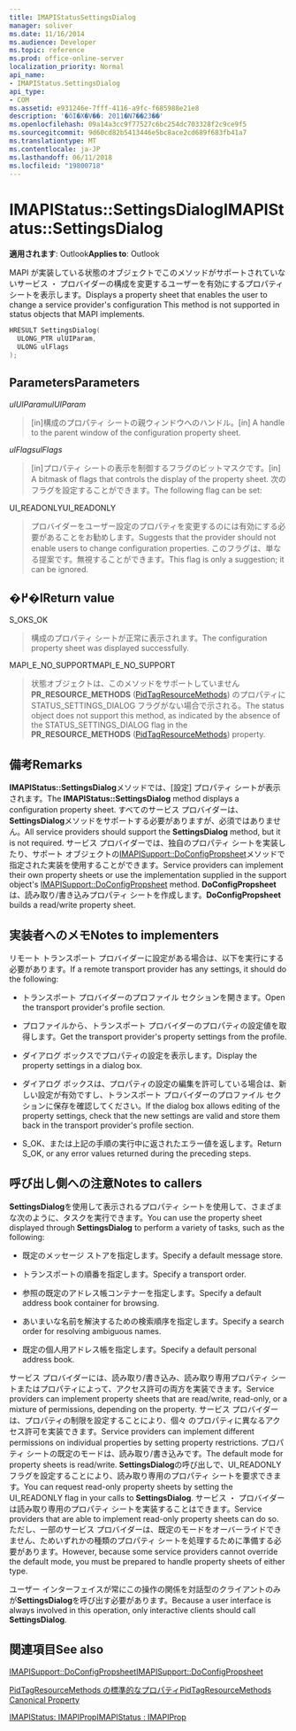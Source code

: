 ```yaml
---
title: IMAPIStatusSettingsDialog
manager: soliver
ms.date: 11/16/2014
ms.audience: Developer
ms.topic: reference
ms.prod: office-online-server
localization_priority: Normal
api_name:
- IMAPIStatus.SettingsDialog
api_type:
- COM
ms.assetid: e931246e-7fff-4116-a9fc-f685988e21e8
description: '�ŏI�X�V��: 2011�N7��23��'
ms.openlocfilehash: 09a14a3cc9f77527c6bc254dc703328f2c9ce9f5
ms.sourcegitcommit: 9d60cd82b5413446e5bc8ace2cd689f683fb41a7
ms.translationtype: MT
ms.contentlocale: ja-JP
ms.lasthandoff: 06/11/2018
ms.locfileid: "19800718"
---
```

# <a name="imapistatussettingsdialog"></a><span data-ttu-id="e2559-103">IMAPIStatus::SettingsDialog</span><span class="sxs-lookup"><span data-stu-id="e2559-103">IMAPIStatus::SettingsDialog</span></span>

  
  
<span data-ttu-id="e2559-104">**適用されます**: Outlook</span><span class="sxs-lookup"><span data-stu-id="e2559-104">**Applies to**: Outlook</span></span> 
  
<span data-ttu-id="e2559-105">MAPI が実装している状態のオブジェクトでこのメソッドがサポートされていないサービス ・ プロバイダーの構成を変更するユーザーを有効にするプロパティ シートを表示します。</span><span class="sxs-lookup"><span data-stu-id="e2559-105">Displays a property sheet that enables the user to change a service provider's configuration This method is not supported in status objects that MAPI implements.</span></span>
  
```cpp
HRESULT SettingsDialog(
  ULONG_PTR ulUIParam,
  ULONG ulFlags
);
```

## <a name="parameters"></a><span data-ttu-id="e2559-106">Parameters</span><span class="sxs-lookup"><span data-stu-id="e2559-106">Parameters</span></span>

 <span data-ttu-id="e2559-107">_ulUIParam_</span><span class="sxs-lookup"><span data-stu-id="e2559-107">_ulUIParam_</span></span>
  
> <span data-ttu-id="e2559-108">[in]構成のプロパティ シートの親ウィンドウへのハンドル。</span><span class="sxs-lookup"><span data-stu-id="e2559-108">[in] A handle to the parent window of the configuration property sheet.</span></span>
    
 <span data-ttu-id="e2559-109">_ulFlags_</span><span class="sxs-lookup"><span data-stu-id="e2559-109">_ulFlags_</span></span>
  
> <span data-ttu-id="e2559-110">[in]プロパティ シートの表示を制御するフラグのビットマスクです。</span><span class="sxs-lookup"><span data-stu-id="e2559-110">[in] A bitmask of flags that controls the display of the property sheet.</span></span> <span data-ttu-id="e2559-111">次のフラグを設定することができます。</span><span class="sxs-lookup"><span data-stu-id="e2559-111">The following flag can be set:</span></span>
    
<span data-ttu-id="e2559-112">UI_READONLY</span><span class="sxs-lookup"><span data-stu-id="e2559-112">UI_READONLY</span></span> 
  
> <span data-ttu-id="e2559-113">プロバイダーをユーザー設定のプロパティを変更するのには有効にする必要があることをお勧めします。</span><span class="sxs-lookup"><span data-stu-id="e2559-113">Suggests that the provider should not enable users to change configuration properties.</span></span> <span data-ttu-id="e2559-114">このフラグは、単なる提案です。無視することができます。</span><span class="sxs-lookup"><span data-stu-id="e2559-114">This flag is only a suggestion; it can be ignored.</span></span>
    
## <a name="return-value"></a><span data-ttu-id="e2559-115">�߂�l</span><span class="sxs-lookup"><span data-stu-id="e2559-115">Return value</span></span>

<span data-ttu-id="e2559-116">S_OK</span><span class="sxs-lookup"><span data-stu-id="e2559-116">S_OK</span></span> 
  
> <span data-ttu-id="e2559-117">構成のプロパティ シートが正常に表示されます。</span><span class="sxs-lookup"><span data-stu-id="e2559-117">The configuration property sheet was displayed successfully.</span></span>
    
<span data-ttu-id="e2559-118">MAPI_E_NO_SUPPORT</span><span class="sxs-lookup"><span data-stu-id="e2559-118">MAPI_E_NO_SUPPORT</span></span> 
  
> <span data-ttu-id="e2559-119">状態オブジェクトは、このメソッドをサポートしていません**PR_RESOURCE_METHODS** ([PidTagResourceMethods](pidtagresourcemethods-canonical-property.md)) のプロパティに STATUS_SETTINGS_DIALOG フラグがない場合で示される。</span><span class="sxs-lookup"><span data-stu-id="e2559-119">The status object does not support this method, as indicated by the absence of the STATUS_SETTINGS_DIALOG flag in the **PR_RESOURCE_METHODS** ([PidTagResourceMethods](pidtagresourcemethods-canonical-property.md)) property.</span></span>
    
## <a name="remarks"></a><span data-ttu-id="e2559-120">備考</span><span class="sxs-lookup"><span data-stu-id="e2559-120">Remarks</span></span>

<span data-ttu-id="e2559-121">**IMAPIStatus::SettingsDialog**メソッドでは、[設定] プロパティ シートが表示されます。</span><span class="sxs-lookup"><span data-stu-id="e2559-121">The **IMAPIStatus::SettingsDialog** method displays a configuration property sheet.</span></span> <span data-ttu-id="e2559-122">すべてのサービス プロバイダーは、 **SettingsDialog**メソッドをサポートする必要がありますが、必須ではありません。</span><span class="sxs-lookup"><span data-stu-id="e2559-122">All service providers should support the **SettingsDialog** method, but it is not required.</span></span> <span data-ttu-id="e2559-123">サービス プロバイダーでは、独自のプロパティ シートを実装したり、サポート オブジェクトの[IMAPISupport::DoConfigPropsheet](imapisupport-doconfigpropsheet.md)メソッドで指定された実装を使用することができます。</span><span class="sxs-lookup"><span data-stu-id="e2559-123">Service providers can implement their own property sheets or use the implementation supplied in the support object's [IMAPISupport::DoConfigPropsheet](imapisupport-doconfigpropsheet.md) method.</span></span> <span data-ttu-id="e2559-124">**DoConfigPropsheet**は、読み取り/書き込みプロパティ シートを作成します。</span><span class="sxs-lookup"><span data-stu-id="e2559-124">**DoConfigPropsheet** builds a read/write property sheet.</span></span> 
  
## <a name="notes-to-implementers"></a><span data-ttu-id="e2559-125">実装者へのメモ</span><span class="sxs-lookup"><span data-stu-id="e2559-125">Notes to implementers</span></span>

<span data-ttu-id="e2559-126">リモート トランスポート プロバイダーに設定がある場合は、以下を実行にする必要があります。</span><span class="sxs-lookup"><span data-stu-id="e2559-126">If a remote transport provider has any settings, it should do the following:</span></span>
  
- <span data-ttu-id="e2559-127">トランスポート プロバイダーのプロファイル セクションを開きます。</span><span class="sxs-lookup"><span data-stu-id="e2559-127">Open the transport provider's profile section.</span></span>
    
- <span data-ttu-id="e2559-128">プロファイルから、トランスポート プロバイダーのプロパティの設定値を取得します。</span><span class="sxs-lookup"><span data-stu-id="e2559-128">Get the transport provider's property settings from the profile.</span></span>
    
- <span data-ttu-id="e2559-129">ダイアログ ボックスでプロパティの設定を表示します。</span><span class="sxs-lookup"><span data-stu-id="e2559-129">Display the property settings in a dialog box.</span></span>
    
- <span data-ttu-id="e2559-130">ダイアログ ボックスは、プロパティの設定の編集を許可している場合は、新しい設定が有効ですし、トランスポート プロバイダーのプロファイル セクションに保存を確認してください。</span><span class="sxs-lookup"><span data-stu-id="e2559-130">If the dialog box allows editing of the property settings, check that the new settings are valid and store them back in the transport provider's profile section.</span></span>
    
- <span data-ttu-id="e2559-131">S_OK、または上記の手順の実行中に返されたエラー値を返します。</span><span class="sxs-lookup"><span data-stu-id="e2559-131">Return S_OK, or any error values returned during the preceding steps.</span></span>
    
## <a name="notes-to-callers"></a><span data-ttu-id="e2559-132">呼び出し側への注意</span><span class="sxs-lookup"><span data-stu-id="e2559-132">Notes to callers</span></span>

<span data-ttu-id="e2559-133">**SettingsDialog**を使用して表示されるプロパティ シートを使用して、さまざまな次のように、タスクを実行できます。</span><span class="sxs-lookup"><span data-stu-id="e2559-133">You can use the property sheet displayed through **SettingsDialog** to perform a variety of tasks, such as the following:</span></span> 
  
- <span data-ttu-id="e2559-134">既定のメッセージ ストアを指定します。</span><span class="sxs-lookup"><span data-stu-id="e2559-134">Specify a default message store.</span></span>
    
- <span data-ttu-id="e2559-135">トランスポートの順番を指定します。</span><span class="sxs-lookup"><span data-stu-id="e2559-135">Specify a transport order.</span></span>
    
- <span data-ttu-id="e2559-136">参照の既定のアドレス帳コンテナーを指定します。</span><span class="sxs-lookup"><span data-stu-id="e2559-136">Specify a default address book container for browsing.</span></span>
    
- <span data-ttu-id="e2559-137">あいまいな名前を解決するための検索順序を指定します。</span><span class="sxs-lookup"><span data-stu-id="e2559-137">Specify a search order for resolving ambiguous names.</span></span>
    
- <span data-ttu-id="e2559-138">既定の個人用アドレス帳を指定します。</span><span class="sxs-lookup"><span data-stu-id="e2559-138">Specify a default personal address book.</span></span>
    
<span data-ttu-id="e2559-139">サービス プロバイダーには、読み取り/書き込み、読み取り専用プロパティ シートまたはプロパティによって、アクセス許可の両方を実装できます。</span><span class="sxs-lookup"><span data-stu-id="e2559-139">Service providers can implement property sheets that are read/write, read-only, or a mixture of permissions, depending on the property.</span></span> <span data-ttu-id="e2559-140">サービス プロバイダーは、プロパティの制限を設定することにより、個々 のプロパティに異なるアクセス許可を実装できます。</span><span class="sxs-lookup"><span data-stu-id="e2559-140">Service providers can implement different permissions on individual properties by setting property restrictions.</span></span> <span data-ttu-id="e2559-141">プロパティ シートの既定のモードは、読み取り/書き込みです。</span><span class="sxs-lookup"><span data-stu-id="e2559-141">The default mode for property sheets is read/write.</span></span> <span data-ttu-id="e2559-142">**SettingsDialog**の呼び出しで、UI_READONLY フラグを設定することにより、読み取り専用のプロパティ シートを要求できます。</span><span class="sxs-lookup"><span data-stu-id="e2559-142">You can request read-only property sheets by setting the UI_READONLY flag in your calls to **SettingsDialog**.</span></span> <span data-ttu-id="e2559-143">サービス ・ プロバイダーは読み取り専用のプロパティ シートを実装することはできます。</span><span class="sxs-lookup"><span data-stu-id="e2559-143">Service providers that are able to implement read-only property sheets can do so.</span></span> <span data-ttu-id="e2559-144">ただし、一部のサービス プロバイダーは、既定のモードをオーバーライドできません、ためいずれかの種類のプロパティ シートを処理するために準備する必要があります。</span><span class="sxs-lookup"><span data-stu-id="e2559-144">However, because some service providers cannot override the default mode, you must be prepared to handle property sheets of either type.</span></span> 
  
<span data-ttu-id="e2559-145">ユーザー インターフェイスが常にこの操作の関係を対話型のクライアントのみが**SettingsDialog**を呼び出す必要があります。</span><span class="sxs-lookup"><span data-stu-id="e2559-145">Because a user interface is always involved in this operation, only interactive clients should call **SettingsDialog**.</span></span>
  
## <a name="see-also"></a><span data-ttu-id="e2559-146">関連項目</span><span class="sxs-lookup"><span data-stu-id="e2559-146">See also</span></span>



[<span data-ttu-id="e2559-147">IMAPISupport::DoConfigPropsheet</span><span class="sxs-lookup"><span data-stu-id="e2559-147">IMAPISupport::DoConfigPropsheet</span></span>](imapisupport-doconfigpropsheet.md)
  
[<span data-ttu-id="e2559-148">PidTagResourceMethods の標準的なプロパティ</span><span class="sxs-lookup"><span data-stu-id="e2559-148">PidTagResourceMethods Canonical Property</span></span>](pidtagresourcemethods-canonical-property.md)
  
[<span data-ttu-id="e2559-149">IMAPIStatus: IMAPIProp</span><span class="sxs-lookup"><span data-stu-id="e2559-149">IMAPIStatus : IMAPIProp</span></span>](imapistatusimapiprop.md)

